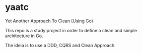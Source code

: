 # yaatc

Yet Another Approach To Clean (Using Go)

This repo is a study project in order to define a clean and simple architecture in Go.

The ideia is to use a DDD, CQRS and Clean Approach.
